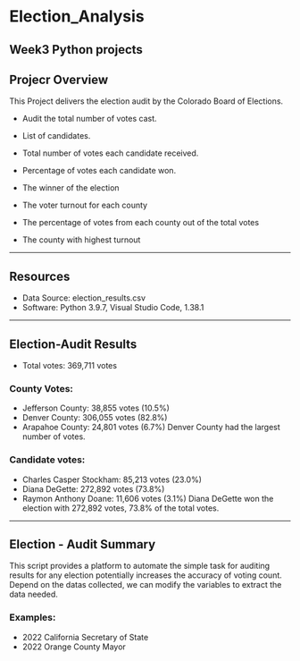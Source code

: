 # Election_Analysis
Week3 Python projects 
------------------------------------------------------------------------------------------------------------------------------------------------------------------
## Projecr Overview
This Project delivers the election audit by the Colorado Board of Elections.
- Audit the total number of votes cast.
- List of candidates. 
- Total number of votes each candidate received.
- Percentage of votes each candidate won.
- The winner of the election 

- The voter turnout for each county
- The percentage of votes from each county out of the total votes
- The county with highest turnout
-------------------------------------------------------------------------------------------------------------------------------------------------------------------
## Resources
- Data Source: election_results.csv
- Software: Python 3.9.7, Visual Studio Code, 1.38.1
-------------------------------------------------------------------------------------------------------------------------------------------------------------------
## Election-Audit Results
- Total votes: 369,711 votes
### County Votes:
- Jefferson County: 38,855 votes (10.5%)
- Denver County: 306,055 votes (82.8%)
- Arapahoe County: 24,801 votes (6.7%) 
Denver County had the largest number of votes.
### Candidate votes:
- Charles Casper Stockham: 85,213 votes (23.0%)
- Diana DeGette: 272,892 votes (73.8%)
- Raymon Anthony Doane: 11,606 votes (3.1%)
Diana DeGette won the election with 272,892 votes, 73.8% of the total votes. 
-------------------------------------------------------------------------------------------------------------------------------------------------------------------
## Election - Audit Summary
This script provides a platform to automate the simple task for auditing results for any election potentially increases the accuracy of voting count. Depend on the datas collected, we can modify the variables to extract the data needed. 
### Examples:
- 2022 California Secretary of State
- 2022 Orange County Mayor
